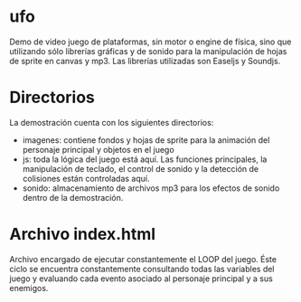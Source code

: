 # ufo
Demo de video juego de plataformas, sin motor o engine de física, sino que utilizando sólo librerías gráficas y de sonido para la manipulación de hojas de sprite en canvas y mp3. Las librerías utilizadas son Easeljs y Soundjs.

# Directorios
La demostración cuenta con los siguientes directorios:

* imagenes: contiene fondos y hojas de sprite para la animación del personaje principal y objetos en el juego
* js: toda la lógica del juego está aquí. Las funciones principales, la manipulación de teclado, el control de sonido y la detección de colisiones están controladas aquí.
* sonido: almacenamiento de archivos mp3 para los efectos de sonido dentro de la demostración. 

# Archivo index.html
Archivo encargado de ejecutar constantemente el LOOP del juego. Éste ciclo se encuentra constantemente consultando todas las variables del juego y evaluando cada evento asociado al personaje principal y a sus enemigos.
